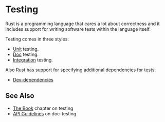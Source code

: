 # Testing

Rust is a programming language that cares a lot about correctness and it
includes support for writing software tests within the language itself.

Testing comes in three styles:

- [Unit][unit] testing.
- [Doc][doc] testing.
- [Integration][integration] testing.

Also Rust has support for specifying additional dependencies for tests:

- [Dev-dependencies][dev-dependencies]

## See Also

- [The Book][doc-testing] chapter on testing
- [API Guidelines][doc-nursery] on doc-testing

[unit]: testing/unit_testing.md
[doc]: testing/doc_testing.md
[integration]: testing/integration_testing.md
[dev-dependencies]: testing/dev_dependencies.md
[doc-testing]: https://doc.rust-lang.org/book/ch11-00-testing.html
[doc-nursery]: https://rust-lang-nursery.github.io/api-guidelines/documentation.html
